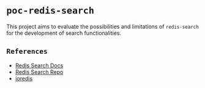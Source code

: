 # `poc-redis-search`

This project aims to evaluate the possibilities and limitations of `redis-search` for the development of search functionalities.

<!--
## `Objectives`

- ...

-->

## `References`

- [Redis Search Docs](https://redis.io/docs/interact/search-and-query/)
- [Redis Search Repo](https://github.com/RediSearch/RediSearch)
- [ioredis](https://github.com/redis/ioredis)
